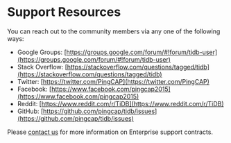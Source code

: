 # Support Resources

You can reach out to the community members via any one of the following ways: 

+ Google Groups: [https://groups.google.com/forum/#!forum/tidb-user](https://groups.google.com/forum/#!forum/tidb-user)
+ Stack Overflow: [https://stackoverflow.com/questions/tagged/tidb](https://stackoverflow.com/questions/tagged/tidb)
+ Twitter: [https://twitter.com/PingCAP](https://twitter.com/PingCAP)
+ Facebook: [https://www.facebook.com/pingcap2015](https://www.facebook.com/pingcap2015)
+ Reddit: [https://www.reddit.com/r/TiDB](https://www.reddit.com/r/TiDB)
+ GitHub: [https://github.com/pingcap/tidb/issues](https://github.com/pingcap/tidb/issues)

Please [contact us](https://pingcap.com/contact-us/) for more information on Enterprise support contracts.
